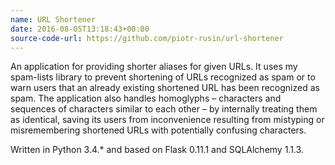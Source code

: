 ```yaml
---
name: URL Shortener
date: 2016-08-05T13:18:43+00:00
source-code-url: https://github.com/piotr-rusin/url-shortener
---
```


An application for providing shorter aliases for given URLs. It uses my spam-lists library to prevent shortening of URLs recognized as spam or to warn users that an already existing shortened URL has been recognized as spam. The application also handles homoglyphs &#8211; characters and sequences of characters similar to each other &#8211; by internally treating them as identical, saving its users from inconvenience resulting from mistyping or misremembering shortened URLs with potentially confusing characters.

Written in Python 3.4.&#42; and based on Flask 0.11.1 and SQLAlchemy 1.1.3.
